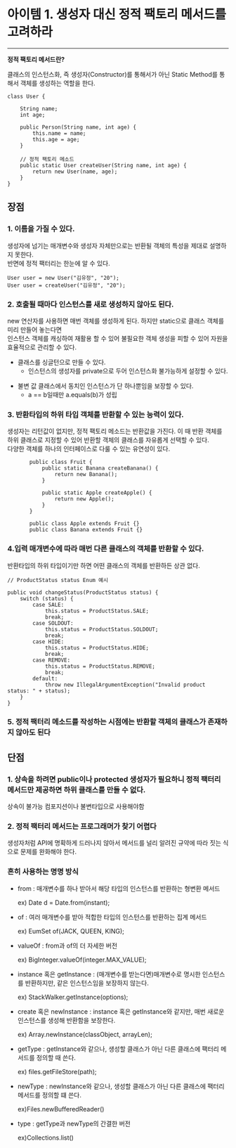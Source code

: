 # 아이템 1. 생성자 대신 정적 팩토리 메서드를 고려하라

---

**정적 팩토리 메서드란?**

클래스의 인스턴스화, 즉 생성자(Constructor)를 통해서가 아닌 Static Method를 통해서 객체를 생성하는 역할을 한다.

```
class User {

    String name;
    int age;

    public Person(String name, int age) {
        this.name = name;
        this.age = age;
    }

    // 정적 팩토리 메소드
    public static User createUser(String name, int age) {
        return new User(name, age);
    }   
}

```   
    


## 장점   
### 1. 이름을 가질 수 있다.
   생성자에 넘기는 매개변수와 생성자 자체만으로는 반환될 객체의 특성을 제대로 설명하지 못한다.  
   반면에 정적 팩터리는 한눈에 알 수 있다.   


   ```
   User user = new User("김유정", "20");  
   User user = createUser("김유정", "20"); 
   ```

### 2. 호출될 때마다 인스턴스를 새로 생성하지 않아도 된다. 
   new 연산자를 사용하면 매번 객체를 생성하게 된다. 하지만 static으로 클래스 객체를 미리 만들어 놓는다면   
   인스턴스 객체를 캐싱하여 재활용 할 수 있어 불필요한 객체 생성을 피할 수 있어 자원을 효율적으로 관리할 수 있다.   
  - 클래스를 싱글턴으로 만들 수 있다. 
    + 인스턴스의 생성자를 private으로 두어 인스턴스화 불가능하게 설정할 수 있다. 
* 불변 값 클래스에서 동치인 인스턴스가 단 하나뿐임을 보장할 수 있다.  
  + a == b일때만 a.equals(b)가 성립
     

### 3. 반환타입의 하위 타입 객체를 반환할 수 있는 능력이 있다.
   생성자는 리턴값이 없지만, 정적 팩토리 메소드는 반환값을 가진다. 이 때 반환 객체를 하위 클래스로 지정할 수 있어 반환할 객체의 클래스를 자유롭게 선택할 수 있다.   
   다양한 객체를 하나의 인터페이스로 다룰 수 있는 유연성이 있다. 

 ```
        public class Fruit {
            public static Banana createBanana() {
                return new Banana();
            }

            public static Apple createApple() {
                return new Apple();
            }
        }

        public class Apple extends Fruit {}
        public class Banana extends Fruit {}
```

### 4.입력 매개변수에 따라 매번 다른 클래스의 객체를 반환할 수 있다.   
반환타입의 하위 타입이기만 하면 어떤 클래스의 객체를 반환하든 상관 없다.      


```
// ProductStatus status Enum 예시 

public void changeStatus(ProductStatus status) {
    switch (status) {
        case SALE:
            this.status = ProductStatus.SALE;
            break;
        case SOLDOUT:
            this.status = ProductStatus.SOLDOUT;
            break;
        case HIDE:
            this.status = ProductStatus.HIDE;
            break;
        case REMOVE:
            this.status = ProductStatus.REMOVE;
            break;
        default:
            throw new IllegalArgumentException("Invalid product status: " + status);
    }
}
```

### 5. 정적 팩터리 메소드를 작성하는 시점에는 반환할 객체의 클래스가 존재하지 않아도 된다
   



## 단점
### 1. 상속을 하려면 public이나 protected 생성자가 필요하니 정적 팩터리 메서드만 제공하면 하위 클래스를 만들 수 없다.
상속이 불가능 컴포지션이나 불변타입으로 사용해야함
   
### 2. 정적 팩터리 메서드는 프로그래머가 찾기 어렵다
생성자처럼 API에 명확하게 드러나지 않아서 메서드를 널리 알려진 규약에 따라 짓는 식으로 문제를 완화해야 한다. 

### 흔히 사용하는 명명 방식
- from : 매개변수를 하나 받아서 해당 타입의 인스턴스를 반환하는 형변환 메서드
  
    ex) Date d = Date.from(instant);  


- of : 여러 매개변수를 받아 적합한 타입의 인스턴스를 반환하는 집계 메서드
  
     ex) EumSet of(JACK, QUEEN, KING);
   

- valueOf : from과 of의 더 자세한 버전
  
     ex) BigInteger.valueOf(integer.MAX_VALUE);
   

- instance 혹은 getInstance :
  (매개변수를 받는다면)매개변수로 명시한 인스턴스를 반환하지만, 같은 인스턴스임을 보장하지 않는다.
  
  ex) StackWalker.getInstance(options);

- create 혹은 newInstance :
  instance 혹은 getInstance와 같지만, 매번 새로운 인스턴스를 생성해 반환함을 보장한다.
  
  ex) Array.newInstance(classObject, arrayLen);

- getType : getInstance와 같으나, 생성할 클래스가 아닌 다른 클래스에 팩터리 메서드를 정의할 때 쓴다.
  
  ex) files.getFileStore(path);

- newType : newInstance와 같으나, 생성할 클래스가 아닌 다른 클래스에 팩터리 메서드를 정의할 떄 쓴다.
  
  ex)Files.newBufferedReader()

- type : getType과 newType의 간결한 버전
  
   ex)Collections.list()
